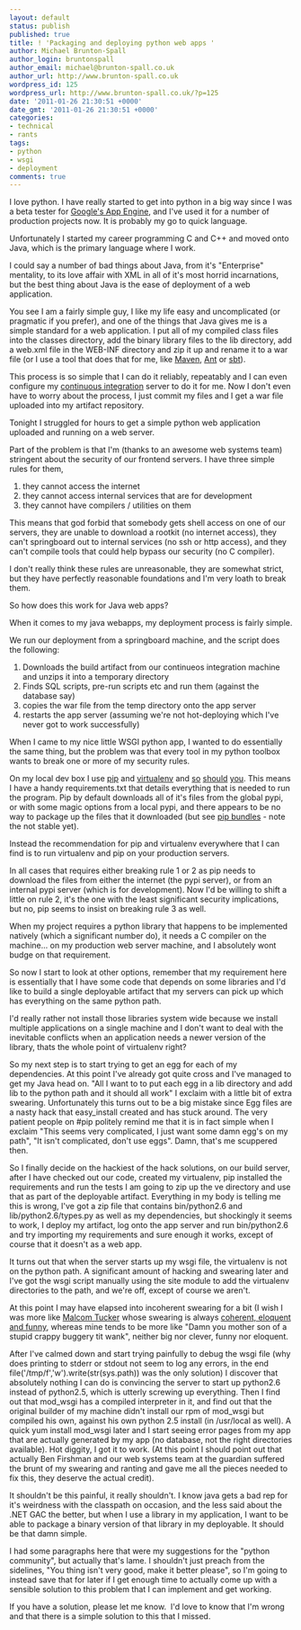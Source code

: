 ```yaml
---
layout: default
status: publish
published: true
title: ! 'Packaging and deploying python web apps '
author: Michael Brunton-Spall
author_login: bruntonspall
author_email: michael@brunton-spall.co.uk
author_url: http://www.brunton-spall.co.uk
wordpress_id: 125
wordpress_url: http://www.brunton-spall.co.uk/?p=125
date: '2011-01-26 21:30:51 +0000'
date_gmt: '2011-01-26 21:30:51 +0000'
categories:
- technical
- rants
tags:
- python
- wsgi
- deployment
comments: true
---
```

<!-- p, li { white-space: pre-wrap; } --><!--StartFragment-->I love python.  I have really started to get into python in a big way since I was a beta tester for <a href="http://code.google.com/appengine/">Google's App Engine</a>, and I've used it for a number of production projects now.  It is probably my go to quick language.

Unfortunately I started my career programming C and C++ and moved onto Java, which is the primary language where I work.

I could say a number of bad things about Java, from it's "Enterprise" mentality, to its love affair with XML in all of it's most horrid incarnations, but the best thing about Java is the ease of deployment of a web application.

<!--more-->

You see I am a fairly simple guy, I like my life easy and uncomplicated (or pragmatic if you prefer), and one of the things that Java gives me is a simple standard for a web application.  I put all of my compiled class files into the classes directory, add the binary library files to the lib directory, add a web.xml file in the WEB-INF directory and zip it up and rename it to a war file (or I use a tool that does that for me, like <a href="http://maven.apache.org/">Maven</a>, <a href="http://ant.apache.org/">Ant</a> or <a href="http://code.google.com/p/simple-build-tool/">sbt</a>).

This process is so simple that I can do it reliably, repeatably and I can even configure my <a href="http://www.jetbrains.com/teamcity/">continuous integration</a> server to do it for me.  Now I don't even have to worry about the process, I just commit my files and I get a war file uploaded into my artifact repository.

Tonight I struggled for hours to get a simple python web application uploaded and running on a web server.

Part of the problem is that I'm (thanks to an awesome web systems team) stringent about the security of our frontend servers.  I have three simple rules for them,

<ol>
<li>they cannot access the internet</li>
<li>they cannot access internal services that are for development</li>
<li>they cannot have compilers / utilities on them</li>
</ol>
This means that god forbid that somebody gets shell access on one of our servers, they are unable to download a rootkit (no internet access), they can't springboard out to internal services (no ssh or http access), and they can't compile tools that could help bypass our security (no C compiler).

I don't really think these rules are unreasonable, they are somewhat strict, but they have perfectly reasonable foundations and I'm very loath to break them.

So how does this work for Java web apps?

When it comes to my java webapps, my deployment process is fairly simple.

We run our deployment from a springboard machine, and the script does the following:

<ol>
<li>Downloads the build artifact from our continueos integration machine and unzips it into a temporary directory</li>
<li>Finds SQL scripts, pre-run scripts etc and run them (against the database say)</li>
<li>copies the war file from the temp directory onto the app server</li>
<li>restarts the app server (assuming we're not hot-deploying which I've never got to work successfully)</li>
</ol>
When I came to my nice little WSGI python app, I wanted to do essentially the same thing, but the problem was that every tool in my python toolbox wants to break one or more of my security rules.

On my local dev box I use <a href="http://pip.openplans.org/#">pip</a> and <a href="http://virtualenv.openplans.org/">virtualenv</a> and <a href="http://morethanseven.net/2009/07/27/fabric-django-git-apache-mod/wsgi-virtualenv-and-p.html">so</a> <a href="http://www.saltycrane.com/blog/2009/05/notes-using-pip-and-virtualenv-django/">should</a> <a href="http://www.b-list.org/weblog/2008/dec/15/pip/">you</a>.  This means I have a handy requirements.txt that details everything that is needed to run the program.  Pip by default downloads all of it's files from the global pypi, or with some magic options from a local pypi, and there appears to be no way to package up the files that it downloaded (but see <a href="http://pip.openplans.org/#bundles">pip bundles</a> - note the not stable yet).

Instead the recommendation for pip and virtualenv everywhere that I can find is to run virtualenv and pip on your production servers.

In all cases that requires either  breaking rule 1 or 2 as pip needs to download the files from either the internet (the pypi server), or from an internal pypi server (which is for development).  Now I'd be willing to shift a little on rule 2, it's the one with the least significant security implications, but no, pip seems to insist on breaking rule 3 as well.

When my project requires a python library that happens to be implemented natively (which a significant number do), it needs a C compiler on the machine... on my production web server machine, and I absolutely wont budge on that requirement.

So now I start to look at other options, remember that my requirement here is essentially that I have some code that depends on some libraries and I'd like to build a single deployable artifact that my servers can pick up which has everything on the same python path.

I'd really rather not install those libraries system wide because we install multiple applications on a single machine and I don't want to deal with the inevitable conflicts when an application needs a newer version of the library, thats the whole point of virtualenv right?

So my next step is to start trying to get an egg for each of my dependencies.  At this point I've already got quite cross and I've managed to get my Java head on.  "All I want to to put each egg in a lib directory and add lib to the python path and it should all work" I exclaim with a little bit of extra swearing.  Unfortunately this turns out to be a big mistake since Egg files are a nasty hack that easy_install created and has stuck around.  The very patient people on #pip politely remind me that it is in fact simple when I exclaim "This seems very complicated, I just want some damn egg's on my path", "It isn't complicated, don't use eggs".  Damn, that's me scuppered then.

So I finally decide on the hackiest of the hack solutions, on our build server, after I have checked out our code, created my virtualenv, pip installed the requirements and run the tests I am going to zip up the ve directory and use that as part of the deployable artifact.  Everything in my body is telling me this is wrong, I've got a zip file that contains bin/python2.6 and lib/python2.6/types.py as well as my dependencies, but shockingly it seems to work, I deploy my artifact, log onto the app server and run bin/python2.6 and try importing my requirements and sure enough it works, except of course that it doesn't as a web app.

It turns out that when the server starts up my wsgi file, the virtualenv is not on the python path.  A significant amount of hacking and swearing later and I've got the wsgi script manually using the site module to add the virtualenv directories to the path, and we're off, except of course we aren't.

At this point I may have elapsed into incoherent swearing for a bit (I wish I was more like <a href="http://en.wikipedia.org/wiki/The_Thick_of_It">Malcom Tucker</a> whose swearing is always <a href="http://www.guardian.co.uk/tv-and-radio/tvandradioblog/2009/oct/15/thick-of-it-malcolm-tucker">coherent, eloquent and funny</a>, whereas mine tends to be more like "Damn you mother son of a stupid crappy buggery tit wank", neither big nor clever, funny nor eloquent.

After I've calmed down and start trying painfully to debug the wsgi file (why does printing to stderr or stdout not seem to log any errors, in the end file('/tmp/f','w').write(str(sys.path)) was the only solution) I discover that absolutely nothing I can do is convincing the server to start up python2.6 instead of python2.5, which is utterly screwing up everything.  Then I find out that mod_wsgi has a compiled interpreter in it, and find out that the original builder of my machine didn't install our rpm of mod_wsgi but compiled his own, against his own python 2.5 install (in /usr/local as well).  A quick yum install mod_wsgi later and I start seeing error pages from my app that are actually generated by my app (no database, not the right directories available).  Hot diggity, I got it to work. (At this point I should point out that actually Ben Firshman and our web systems team at the guardian suffered the brunt of my swearing and ranting and gave me all the pieces needed to fix this, they deserve the actual credit).

It shouldn't be this painful, it really shouldn't.  I know java gets a bad rep for it's weirdness with the classpath on occasion, and the less said about the .NET GAC the better, but when I use a library in my application, I want to be able to package a binary version of that library in my deployable.  It should be that damn simple.

I had some paragraphs here that were my suggestions for the "python community", but actually that's lame.  I shouldn't just preach from the sidelines, "You thing isn't very good, make it better please", so I'm going to instead save that for later if I get enough time to actually come up with a sensible solution to this problem that I can implement and get working.

If you have a solution, please let me know.  I'd love to know that I'm wrong and that there is a simple solution to this that I missed.<!--EndFragment-->

